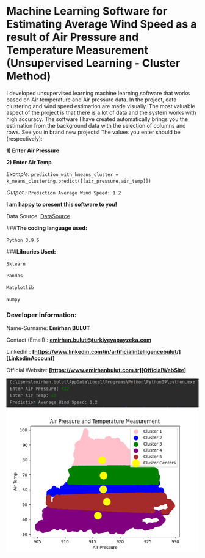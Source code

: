 # **Machine Learning Software for Estimating Average Wind Speed ​​as a result of Air Pressure and Temperature Measurement (Unsupervised Learning - Cluster Method)**
I developed unsupervised learning machine learning software that works based on Air temperature and Air pressure data. In the project, data clustering and wind speed estimation are made visually. The most valuable aspect of the project is that there is a lot of data and the system works with high accuracy. The software I have created automatically brings you the estimation from the background data with the selection of columns and rows. See you in brand new projects!
The values you enter should be (respectively):

**1) Enter Air Pressure**

**2) Enter Air Temp**


_Example:_ `prediction_with_kmeans_cluster = k_means_clustering.predict([[air_pressure,air_temp]])
`

_Outpot :_ `Prediction Average Wind Speed: 1.2`

**I am happy to present this software to you!**

Data Source: [DataSource]

###**The coding language used:**

`Python 3.9.6`

###**Libraries Used:**

`Sklearn`

`Pandas`

`Matplotlib`

`Numpy`

### **Developer Information:**

Name-Surname: **Emirhan BULUT**

Contact (Email) : **emirhan.bulut@turkiyeyapayzeka.com**

LinkedIn : **[https://www.linkedin.com/in/artificialintelligencebulut/][LinkedinAccount]**

[LinkedinAccount]: https://www.linkedin.com/in/artificialintelligencebulut/

Official Website: **[https://www.emirhanbulut.com.tr][OfficialWebSite]**

[OfficialWebSite]: https://www.emirhanbulut.com.tr

[DataSource]: https://www.kaggle.com


<img src="https://raw.githubusercontent.com/emirhanai/Machine-Learning-Software-for-Estimating-Average-Wind-Speed-as-a-result-of-Air-Pressure-and-Temper/main/average-wind-speed-prediction-of-machine-learning.jpg" alt="Machine-Learning-Software-for-Estimating-Average-Wind-Speed-as-a-result-of-Air-Pressure-and-Temper/main/average-wind-speed-prediction-of-machine-learning">

<img src="https://raw.githubusercontent.com/emirhanai/Machine-Learning-Software-for-Estimating-Average-Wind-Speed-as-a-result-of-Air-Pressure-and-Temper/main/Machine%20Learning%20Software%20for%20Estimating%20Average%20Wind%20Speed%20%E2%80%8B%E2%80%8Bas%20a%20result%20of%20Air%20Pressure%20and%20Temperature%20Measurement%20(Unsupervised%20Learning%20-%20Cluster%20Method).png" alt="Cluster method image of Machine Learning Software for Estiamting Average Wind Speed">
